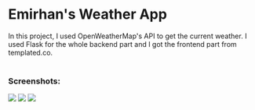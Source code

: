# Emirhan's Weather App

In this project, I used OpenWeatherMap's API to get the current weather. 
I used Flask for the whole backend part and I got the frontend part from templated.co.
</br>
</br>
<h3>Screenshots:</h3>
<img src="https://github.com/emirhantuygun/Emirhans_Weather_App/blob/main/app_screenshots/ss1.png">
<img src="https://github.com/emirhantuygun/Emirhans_Weather_App/blob/main/app_screenshots/ss2.png">
<img src="https://github.com/emirhantuygun/Emirhans_Weather_App/blob/main/app_screenshots/ss3.png">
